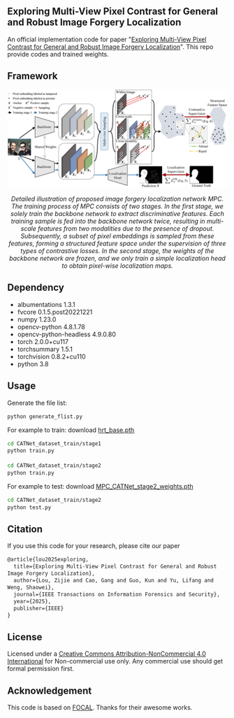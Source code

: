 ## Exploring Multi-View Pixel Contrast for General and Robust Image Forgery Localization
An official implementation code for paper "[Exploring Multi-View Pixel Contrast for General and Robust Image Forgery Localization](https://ieeexplore.ieee.org/document/10884895)". This repo provide codes and trained weights.

## Framework
<p align='center'>  
  <img src='./images/Network.jpg' width='900'/>
</p>
<p align='center'>  
  <em>Detailed illustration of proposed image forgery localization network MPC. The training process of MPC consists of two stages. In the first stage, we solely train the backbone network to extract discriminative features. Each training sample is fed into the backbone network twice, resulting in multi-scale features from two modalities due to the presence of dropout. Subsequently, a subset of pixel embeddings is sampled from these features, forming a structured feature space under the supervision of three types of contrastive losses. In the second stage, the weights of the backbone network are frozen, and we only train a simple localization head to obtain pixel-wise localization maps. </em>
</p>

## Dependency
- albumentations          1.3.1
- fvcore                  0.1.5.post20221221
- numpy                   1.23.0
- opencv-python           4.8.1.78
- opencv-python-headless  4.9.0.80
- torch                   2.0.0+cu117
- torchsummary            1.5.1
- torchvision             0.8.2+cu110
- python 3.8

## Usage

Generate the file list:
```bash
python generate_flist.py
```

For example to train: download [hrt_base.pth](https://www.123684.com/s/2pf9-R1CHv)
```bash
cd CATNet_dataset_train/stage1
python train.py

cd CATNet_dataset_train/stage2
python train.py
```

For example to test: download [MPC_CATNet_stage2_weights.pth](https://www.123684.com/s/2pf9-EGCHv)
```bash
cd CATNet_dataset_train/stage2
python test.py 
```

## Citation
If you use this code for your research, please cite our paper
```
@article{lou2025exploring,
  title={Exploring Multi-View Pixel Contrast for General and Robust Image Forgery Localization},
  author={Lou, Zijie and Cao, Gang and Guo, Kun and Yu, Lifang and Weng, Shaowei},
  journal={IEEE Transactions on Information Forensics and Security},
  year={2025},
  publisher={IEEE}
}
```
## License
Licensed under a [Creative Commons Attribution-NonCommercial 4.0 International](https://creativecommons.org/licenses/by-nc/4.0/) for Non-commercial use only.
Any commercial use should get formal permission first.

## Acknowledgement
This code is based on [FOCAL](https://github.com/HighwayWu/FOCAL). Thanks for their awesome works.


